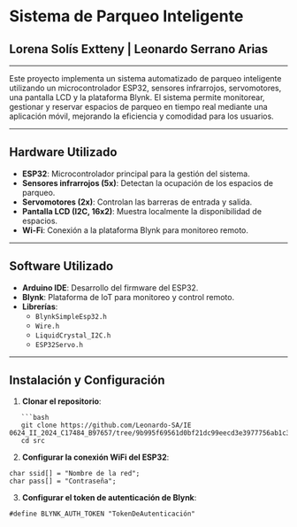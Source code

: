 # Sistema de Parqueo Inteligente

## Lorena Solís Extteny | Leonardo Serrano Arias

---

Este proyecto implementa un sistema automatizado de parqueo inteligente utilizando un microcontrolador ESP32, sensores infrarrojos, servomotores, una pantalla LCD y la plataforma Blynk. El sistema permite monitorear, gestionar y reservar espacios de parqueo en tiempo real mediante una aplicación móvil, mejorando la eficiencia y comodidad para los usuarios.

---

## Hardware Utilizado

- **ESP32**: Microcontrolador principal para la gestión del sistema.
- **Sensores infrarrojos (5x)**: Detectan la ocupación de los espacios de parqueo.
- **Servomotores (2x)**: Controlan las barreras de entrada y salida.
- **Pantalla LCD (I2C, 16x2)**: Muestra localmente la disponibilidad de espacios.
- **Wi-Fi**: Conexión a la plataforma Blynk para monitoreo remoto.

---

## Software Utilizado

- **Arduino IDE**: Desarrollo del firmware del ESP32.
- **Blynk**: Plataforma de IoT para monitoreo y control remoto.
- **Librerías**:
  - `BlynkSimpleEsp32.h`
  - `Wire.h`
  - `LiquidCrystal_I2C.h`
  - `ESP32Servo.h`

---

## Instalación y Configuración

1. **Clonar el repositorio**:
~~~
   ```bash
   git clone https://github.com/Leonardo-SA/IE 0624_II_2024_C17484_B97657/tree/9b995f69561d0bf21dc99eecd3e3977756ab1c37/Proyecto
   cd src
~~~
2. **Configurar la conexión WiFi del ESP32**:
~~~
char ssid[] = "Nombre de la red";
char pass[] = "Contraseña";
~~~
3. **Configurar el token de autenticación de Blynk**:
~~~
#define BLYNK_AUTH_TOKEN "TokenDeAutenticación"
~~~




